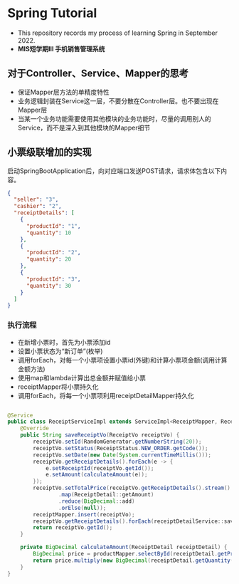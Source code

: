 # Spring Tutorial

- This repository records my process of learning Spring in September 2022.
- **MIS短学期Ⅲ 手机销售管理系统**

## 对于Controller、Service、Mapper的思考

- 保证Mapper层方法的单精度特性
- 业务逻辑封装在Service这一层，不要分散在Controller层。也不要出现在Mapper层
- 当某一个业务功能需要使用其他模块的业务功能时，尽量的调用别人的Service，而不是深入到其他模块的Mapper细节

## 小票级联增加的实现

启动SpringBootApplication后，向对应端口发送POST请求，请求体包含以下内容。

```json
{
  "seller": "3",
  "cashier": "2",
  "receiptDetails": [
    {
      "productId": "1",
      "quantity": 10
    },
    {
      "productId": "2",
      "quantity": 20
    },
    {
      "productId": "3",
      "quantity": 30
    }
  ]
}
```

### 执行流程

- 在新增小票时，首先为小票添加id
- 设置小票状态为“新订单”(枚举)
- 调用forEach，对每一个小票项设置小票id(外键)和计算小票项金额(调用计算金额方法)
- 使用map和lambda计算出总金额并赋值给小票
- receiptMapper将小票持久化
- 调用forEach，将每一个小票项利用receiptDetailMapper持久化

```java

@Service
public class ReceiptServiceImpl extends ServiceImpl<ReceiptMapper, Receipt> implements IReceiptService {
    @Override
    public String saveReceiptVo(ReceiptVo receiptVo) {
        receiptVo.setId(RandomGenerator.getNumberString(20));
        receiptVo.setStatus(ReceiptStatus.NEW_ORDER.getCode());
        receiptVo.setDate(new Date(System.currentTimeMillis()));
        receiptVo.getReceiptDetails().forEach(e -> {
            e.setReceiptId(receiptVo.getId());
            e.setAmount(calculateAmount(e));
        });
        receiptVo.setTotalPrice(receiptVo.getReceiptDetails().stream()
                .map(ReceiptDetail::getAmount)
                .reduce(BigDecimal::add)
                .orElse(null));
        receiptMapper.insert(receiptVo);
        receiptVo.getReceiptDetails().forEach(receiptDetailService::save);
        return receiptVo.getId();
    }

    private BigDecimal calculateAmount(ReceiptDetail receiptDetail) {
        BigDecimal price = productMapper.selectById(receiptDetail.getProductId()).getPrice();
        return price.multiply(new BigDecimal(receiptDetail.getQuantity()));
    }
}

```